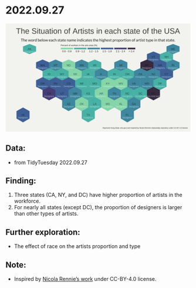 # 2022.09.27

![2022.09.27.tiff](https://github.com/CuteChuanChuan/TidyTuesday/blob/main/2022-09-27/2022.09.27.png)

## Data:
- from TidyTuesday 2022.09.27

## Finding:
1. Three states (CA, NY, and DC) have higher proportion of artists in the workforce. 
2. For nearly all states (except DC), the proportion of designers is larger than other types of artists.

## Further exploration:
- The effect of race on the artists proportion and type

## Note:
- Inspired by [Nicola Rennie’s work](https://github.com/nrennie/tidytuesday/tree/main/2022/2022-09-27) under CC-BY-4.0 license.

